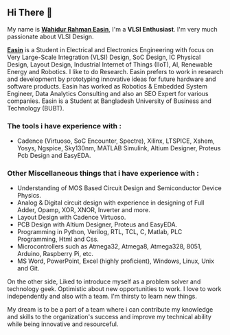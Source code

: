 ## Hi There 👋

My name is __[Wahidur Rahman Easin](https://www.linkedin.com/in/wahidur-r-easin/)__, I'm a __VLSI Enthusiast__. I'm very much passionate about VLSI Design.

__[Easin](https://www.linkedin.com/in/wahidur-r-easin/)__ is a Student in Electrical and Electronics Engineering with focus on Very Large-Scale Integration (VLSI) Design, SoC Design, IC Physical Design, Layout Design, Industrial Internet of Things (IIoT), AI, Renewable Energy and Robotics. I like to do Research. Easin prefers to work in research and development by prototyping innovative ideas for future hardware and software products. Easin has worked as Robotics & Embedded System Engineer, Data Analytics Consulting and also an SEO Expert for various companies. Easin is a Student at Bangladesh University of Business and Technology (BUBT).

### The tools i have experience with :  
- Cadence (Virtuoso, SoC Encounter, Spectre), Xilinx, LTSPICE, Xshem, Yosys, Ngspice, Sky130nm, MATLAB Simulink, Altium Designer, Proteus Pcb Design and EasyEDA.

### Other Miscellaneous things that i have experience with :
- Understanding of MOS Based Circuit Design and Semiconductor Device Physics.
- Analog & Digital circuit design with experience in designing of Full Adder, Opamp, XOR, XNOR, Inverter and more.
- Layout Design with Cadence Virtuoso.
- PCB Design with Altium Designer, Proteus and EasyEDA.
- Programming in Python, Verilog, RTL, TCL, C, Matlab, PLC Programming, Html and Css.
- Microcontrollers such as Atmega32, Atmega8, Atmega328, 8051, Arduino, Raspberry Pi, etc.
- MS Word, PowerPoint, Excel (highly proficient), Windows, Linux, Unix and Git.

On the other side, Liked to introduce myself as a problem solver and technology geek. Optimistic about new opportunities to work. I love to work independently and also with a team. I'm thirsty to learn new things.

My dream is to be a part of a team where i can contribute my knowledge and skills to the organization's success and improve my technical ability while being innovative and resourceful.
